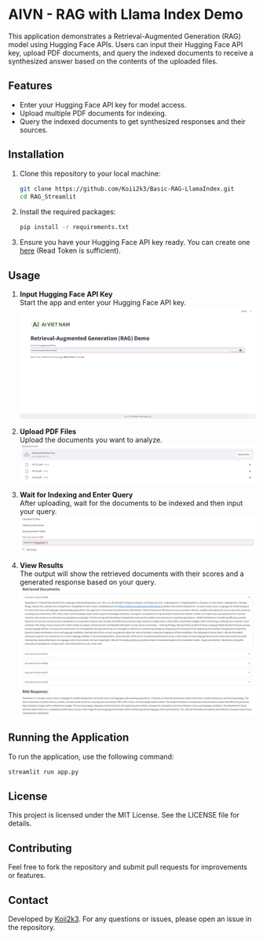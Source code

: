 # AIVN - RAG with Llama Index Demo

This application demonstrates a Retrieval-Augmented Generation (RAG) model using Hugging Face APIs. Users can input their Hugging Face API key, upload PDF documents, and query the indexed documents to receive a synthesized answer based on the contents of the uploaded files.

## Features

- Enter your Hugging Face API key for model access.
- Upload multiple PDF documents for indexing.
- Query the indexed documents to get synthesized responses and their sources.

## Installation

1. Clone this repository to your local machine:
   ```bash
   git clone https://github.com/Koii2k3/Basic-RAG-LlamaIndex.git
   cd RAG_Streamlit
   ```

2. Install the required packages:
   ```bash
   pip install -r requirements.txt
   ```

3. Ensure you have your Hugging Face API key ready. You can create one [here](https://huggingface.co/settings/tokens) (Read Token is sufficient).

## Usage

1. **Input Hugging Face API Key**  
   Start the app and enter your Hugging Face API key.  
   ![Step 1: Enter Hugging Face API Key](static/Step1.png)

2. **Upload PDF Files**  
   Upload the documents you want to analyze.  
   ![Step 2: Upload PDF Files](static/Step2.png)

3. **Wait for Indexing and Enter Query**  
   After uploading, wait for the documents to be indexed and then input your query.  
   ![Step 3: Wait for Indexing and Enter Query](static/Step3.png)

4. **View Results**  
   The output will show the retrieved documents with their scores and a generated response based on your query.  
   ![Step 4: Results Output](static/Step4.png)

## Running the Application

To run the application, use the following command:
```bash
streamlit run app.py
```

## License

This project is licensed under the MIT License. See the LICENSE file for details.

## Contributing

Feel free to fork the repository and submit pull requests for improvements or features.

## Contact

Developed by [Koii2k3](https://github.com/Koii2k3/Basic-RAG-LlamaIndex). For any questions or issues, please open an issue in the repository.